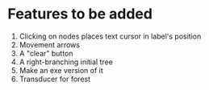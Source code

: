 # Features to be added

1. Clicking on nodes places text cursor in label's position
2. Movement arrows
3. A "clear" button
4. A right-branching initial tree
5. Make an exe version of it
6. Transducer for forest
